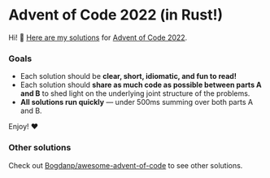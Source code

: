 # Advent of Code 2022 (in Rust!)

Hi! 👋 [Here are my solutions](https://github.com/treuille/advent-of-code-2022-in-rust/tree/main/src/bin) for [Advent of Code 2022](https://adventofcode.com/2022).

### Goals

* Each solution should be **clear, short, idiomatic, and fun to read!**
* Each solution should **share as much code as possible between parts A and B** to shed light on the underlying joint structure of the problems.
* **All solutions run quickly** — under 500ms summing over both parts A and B.

Enjoy! ❤️

### Other solutions

Check out [Bogdanp/awesome-advent-of-code](https://github.com/Bogdanp/awesome-advent-of-code) to see other solutions.
